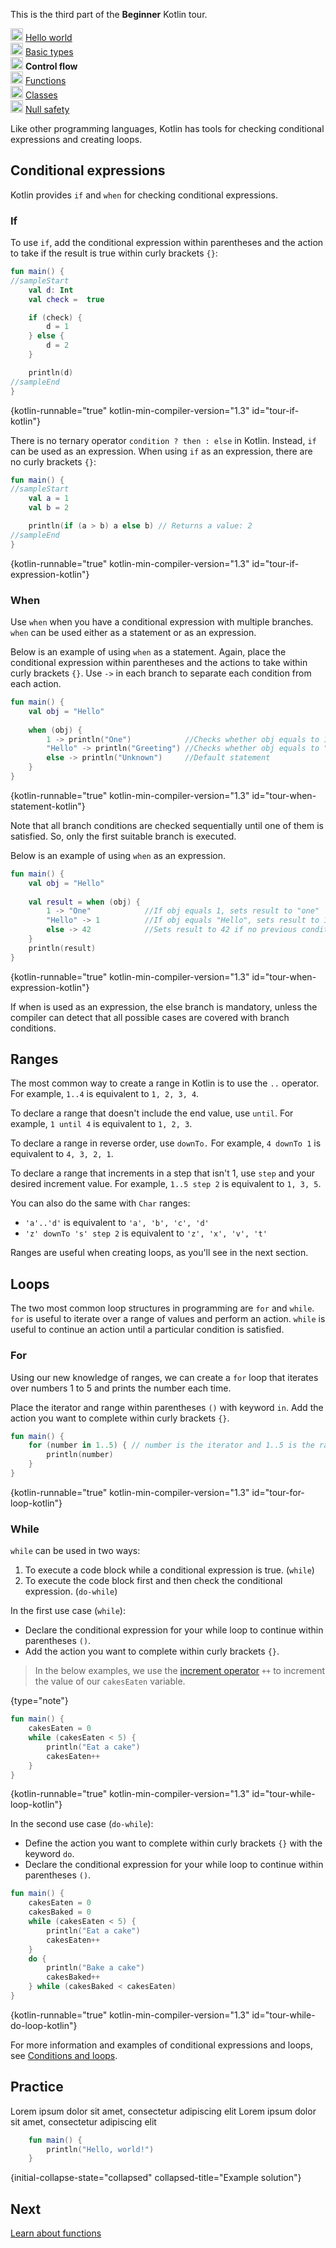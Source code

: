[//]: # (title: Control flow)

<microformat>
    <p>This is the third part of the <strong>Beginner</strong> Kotlin tour.</p>
    <p><img src="icon-1-done.svg" width="20" alt="First step"/> <a href="kotlin-tour-hello-world.md">Hello world</a><br/><img src="icon-2-done.svg" width="20" alt="Second step"/> <a href="kotlin-tour-types.md">Basic types</a><br/><img src="icon-3.svg" width="20" alt="Third step"/> <strong>Control flow</strong><br/><img src="icon-4-todo.svg" width="20" alt="Fourth step"/> <a href="kotlin-tour-functions.md">Functions</a><br/><img src="icon-5-todo.svg" width="20" alt="Fifth step"/> <a href="kotlin-tour-classes-part-1.md">Classes</a><br/><img src="icon-6-todo.svg" width="20" alt="Sixth step"/> <a href="kotlin-tour-null-safety.md">Null safety</a></p>
</microformat>

Like other programming languages, Kotlin has tools for checking conditional expressions and creating loops.

## Conditional expressions

Kotlin provides `if` and `when` for checking conditional expressions.

### If

To use `if`, add the conditional expression within parentheses and the action to take if the result is true within curly brackets `{}`:

```kotlin
fun main() { 
//sampleStart
    val d: Int
    val check =  true

    if (check) {
        d = 1   
    } else {
        d = 2   
    }

    println(d)
//sampleEnd
}
```
{kotlin-runnable="true" kotlin-min-compiler-version="1.3" id="tour-if-kotlin"}

There is no ternary operator `condition ? then : else` in Kotlin. Instead, `if` can be used as an expression. When using
`if` as an expression, there are no curly brackets `{}`:

```kotlin
fun main() { 
//sampleStart
    val a = 1
    val b = 2

    println(if (a > b) a else b) // Returns a value: 2
//sampleEnd
}
```
{kotlin-runnable="true" kotlin-min-compiler-version="1.3" id="tour-if-expression-kotlin"}

### When

Use `when` when you have a conditional expression with multiple branches.
`when` can be used either as a statement or as an expression.

Below is an example of using `when` as a statement. Again, place the conditional expression within parentheses and the actions to take
within curly brackets `{}`. Use `->` in each branch to separate each condition from each action.

```kotlin
fun main() {    
    val obj = "Hello"    
    
    when (obj) {                                     
        1 -> println("One")            //Checks whether obj equals to 1
        "Hello" -> println("Greeting") //Checks whether obj equals to "Hello"
        else -> println("Unknown")     //Default statement
    }   
}
```
{kotlin-runnable="true" kotlin-min-compiler-version="1.3" id="tour-when-statement-kotlin"}

Note that all branch conditions are checked sequentially until one of them is satisfied. So, only the first suitable 
branch is executed.

Below is an example of using `when` as an expression.

```kotlin
fun main() {    
    val obj = "Hello"    
    
    val result = when (obj) {                                     
        1 -> "One"            //If obj equals 1, sets result to "one"
        "Hello" -> 1          //If obj equals "Hello", sets result to 1
        else -> 42            //Sets result to 42 if no previous condition is satisfied
    }
    println(result)
}
```
{kotlin-runnable="true" kotlin-min-compiler-version="1.3" id="tour-when-expression-kotlin"}

If when is used as an expression, the else branch is mandatory, unless the compiler can detect that all possible cases 
are covered with branch conditions.

## Ranges

The most common way to create a range in Kotlin is to use the `..` operator. For example, `1..4` is equivalent to `1, 2, 3, 4`.

To declare a range that doesn't include the end value, use `until`. For example, `1 until 4` is equivalent to `1, 2, 3`.

To declare a range in reverse order, use `downTo.` For example, `4 downTo 1` is equivalent to `4, 3, 2, 1`.

To declare a range that increments in a step that isn't 1, use `step` and your desired increment value.
For example, `1..5 step 2` is equivalent to `1, 3, 5`.

You can also do the same with `Char` ranges:
* `'a'..'d'` is equivalent to `'a', 'b', 'c', 'd'`
* `'z' downTo 's' step 2` is equivalent to `'z', 'x', 'v', 't'`

Ranges are useful when creating loops, as you'll see in the next section.

## Loops

The two most common loop structures in programming are `for` and `while`. `for` is useful to iterate over a range of values and perform an action.
`while` is useful to continue an action until a particular condition is satisfied.

### For

Using our new knowledge of ranges, we can create a `for` loop that iterates over numbers 1 to 5 and prints the number each time.

Place the iterator and range within parentheses `()` with keyword `in`. Add the action you want to complete within curly brackets `{}`.

```kotlin
fun main() {
    for (number in 1..5) { // number is the iterator and 1..5 is the range
        println(number)
    }
}
```
{kotlin-runnable="true" kotlin-min-compiler-version="1.3" id="tour-for-loop-kotlin"}

### While

`while` can be used in two ways:
1. To execute a code block while a conditional expression is true. (`while`)
2. To execute the code block first and then check the conditional expression. (`do-while`)

In the first use case (`while`):
* Declare the conditional expression for your while loop to continue within parentheses `()`. 
* Add the action you want to complete within curly brackets `{}`.

> In the below examples, we use the [increment operator](operator-overloading.md#increments-and-decrements) `++` to
> increment the value of our `cakesEaten` variable.
>
{type="note"}

```kotlin
fun main() {
    cakesEaten = 0
    while (cakesEaten < 5) {
        println("Eat a cake")
        cakesEaten++
    }
}
```
{kotlin-runnable="true" kotlin-min-compiler-version="1.3" id="tour-while-loop-kotlin"}

In the second use case (`do-while`):
* Define the action you want to complete within curly brackets `{}` with the keyword `do`.
* Declare the conditional expression for your while loop to continue within parentheses `()`.

```kotlin
fun main() {
    cakesEaten = 0
    cakesBaked = 0
    while (cakesEaten < 5) {
        println("Eat a cake")
        cakesEaten++
    }
    do {
        println("Bake a cake")
        cakesBaked++
    } while (cakesBaked < cakesEaten)
}
```
{kotlin-runnable="true" kotlin-min-compiler-version="1.3" id="tour-while-do-loop-kotlin"}

For more information and examples of conditional expressions and loops, see [Conditions and loops](control-flow.md).

## Practice

<deflist collapsible="true">
    <def title="Exercise 1">
        Lorem ipsum dolor sit amet, consectetur adipiscing elit
    </def>
</deflist>

<deflist collapsible="true">
    <def title="Hint">
        Lorem ipsum dolor sit amet, consectetur adipiscing elit
    </def>
</deflist>

```kotlin
    fun main() {
        println("Hello, world!")
    }
```
{initial-collapse-state="collapsed" collapsed-title="Example solution"}

## Next
[Learn about functions](kotlin-tour-functions.md)
